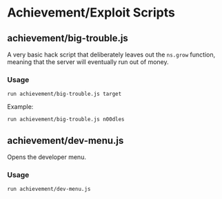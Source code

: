 # Achievement/Exploit Scripts
## achievement/big-trouble.js
A very basic hack script that deliberately leaves out the `ns.grow` function, meaning that the server will eventually run out of money.
### Usage
`run achievement/big-trouble.js target`

Example:

`run achievement/big-trouble.js n00dles`
## achievement/dev-menu.js
Opens the developer menu.
### Usage
`run achievement/dev-menu.js`
